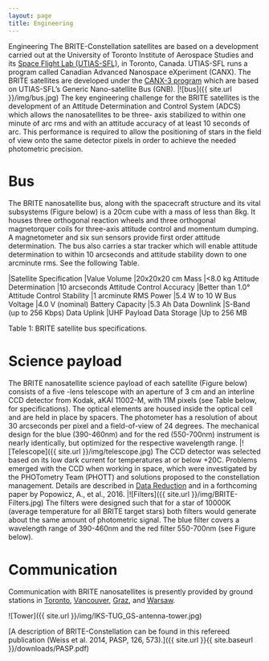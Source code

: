 ```yaml
---
layout: page
title: Engineering
---
```

Engineering
The BRITE-Constellation satellites are based on a development carried out at the University of Toronto Institute of Aerospace Studies and its [Space Flight Lab (UTIAS-SFL)](https://utias-sfl.net/), in Toronto, Canada. UTIAS-SFL runs a program called Canadian Advanced Nanospace eXperiment (CANX). The BRITE satellites are developed under the [CANX-3 program](https://utias-sfl.net/?page_id=407) which are based on UTIAS-SFL’s Generic Nano-satellite Bus (GNB).
|![bus]({{ site.url }}/img/bus.jpg)
The key engineering challenge for the BRITE satellites is the development of an Attitude Determination and Control System (ADCS) which allows the nanosatellites to be three- axis stabilized to within one minute of arc rms and with an attitude accuracy of at least 10 seconds of arc. This performance is required to allow the positioning of stars in the field of view onto the same detector pixels in order to achieve the needed photometric precision.

# Bus
The BRITE nanosatellite bus, along with the spacecraft structure and its vital subsystems (Figure below) is a 20cm cube with a mass of less than 8kg. It houses three orthogonal reaction wheels and three orthogonal magnetorquer coils for three-axis attitude control and momentum dumping. A magnetometer and six sun sensors provide first order attitude determination. The bus also carries a star tracker which will enable attitude determination to within 10 arcseconds and attitude stability down to one arcminute rms. See the following Table.

|Satellite Specification    |Value
Volume	                    |20x20x20 cm
Mass	                    |<8.0 kg
Attitude Determination	    |10 arcseconds
Attitude Control Accuracy   |Better than 1.0°
Attitude Control Stability  |1 arcminute RMS
Power	                    |5.4 W to 10 W
Bus Voltage	                |4.0 V (nominal)
Battery Capacity	        |5.3 Ah
Data Downlink	            |S-Band (up to 256 Kbps)
Data Uplink	                |UHF
Payload Data Storage	    |Up to 256 MB

Table 1: BRITE satellite bus specifications.

# Science payload
The BRITE nanosatellite science payload of each satellite (Figure below) consists of a five -lens telescope with an aperture of 3 cm and an interline CCD detector from Kodak, aKAI 11002-M, with 11M pixels (see Table below, for specifications). The optical elements are housed inside the optical cell and are held in place by spacers. The photometer has a resolution of about 30 arcseconds per pixel and a field-of-view of 24 degrees. The mechanical design for the blue (390-460nm) and for the red (550-700nm) instrument is nearly identically, but optimized for the respective wavelength range.
|![Telescope]({{ site.url }}/img/telescope.jpg)
The CCD detector was selected based on its low dark current for temperatures at or below +20C. Problems emerged with the CCD when working in space, which were investigated by the PHOTometry Team (PHOTT) and solutions proposed to the constellation management. Details are described in [Data Reduction](../science/data_reduction.md) and in a forthcoming paper by Popowicz, A., et al., 2016.
|![Filters]({{ site.url }}/img/BRITE-Filters.jpg)
The filters were designed such that for a star of 10000K (average temperature for all BRITE target stars) both filters would generate about the same amount of photometric signal. The blue filter covers a wavelength range of 390-460nm and the red filter 550-700nm (see Figure below).


# Communication
Communication with BRITE nanosatellites is presently provided by ground stations in [Toronto](https://utias-sfl.net/?page_id=1759), [Vancouver](https://www.phas.ubc.ca/), [Graz](https://www.tugsat.at/), and [Warsaw](https://www.brite-pl.pl/pliki/main_en.html).

![Tower]({{ site.url }}/img/IKS-TUG_GS-antenna-tower.jpg)

[A description of BRITE-Constellation can be found in this refereed publication (Weiss et al. 2014, PASP, 126, 573).]({{ site.url }}{{ site.baseurl }}/downloads/PASP.pdf)

